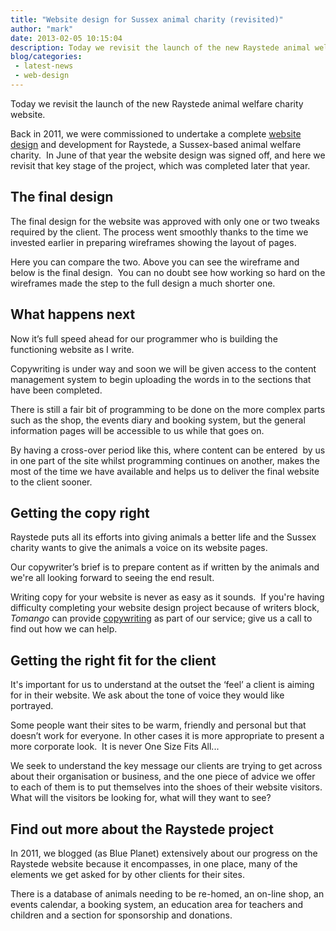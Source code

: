 ```yaml
---
title: "Website design for Sussex animal charity (revisited)"
author: "mark"
date: 2013-02-05 10:15:04
description: Today we revisit the launch of the new Raystede animal welfare charity website.
blog/categories: 
 - latest-news
 - web-design
---
```


Today we revisit the launch of the new Raystede animal welfare charity website.

Back in 2011, we were commissioned to undertake a complete [website design](http://www.tomango.co.uk/creates/web/design/) and development for Raystede, a Sussex-based animal welfare charity.  In June of that year the website design was signed off, and here we revisit that key stage of the project, which was completed later that year.

## The final design

The final design for the website was approved with only one or two tweaks required by the client. The process went smoothly thanks to the time we invested earlier in preparing wireframes showing the layout of pages.

Here you can compare the two. Above you can see the wireframe and below is the final design.  You can no doubt see how working so hard on the wireframes made the step to the full design a much shorter one.

## What happens next

Now it’s full speed ahead for our programmer who is building the functioning website as I write.

Copywriting is under way and soon we will be given access to the content management system to begin uploading the words in to the sections that have been completed.

There is still a fair bit of programming to be done on the more complex parts such as the shop, the events diary and booking system, but the general information pages will be accessible to us while that goes on.

By having a cross-over period like this, where content can be entered  by us in one part of the site whilst programming continues on another, makes the most of the time we have available and helps us to deliver the final website to the client sooner.

## Getting the copy right

Raystede puts all its efforts into giving animals a better life and the Sussex charity wants to give the animals a voice on its website pages.

Our copywriter’s brief is to prepare content as if written by the animals and we're all looking forward to seeing the end result.

Writing copy for your website is never as easy as it sounds.  If you're having difficulty completing your website design project because of writers block, *Tomango* can provide [copywriting](http://www.tomango.co.uk/creates/online-marketing/content-creation-copywriting/) as part of our service; give us a call to find out how we can help.

## Getting the right fit for the client

It's important for us to understand at the outset the ‘feel’ a client is aiming for in their website. We ask about the tone of voice they would like portrayed.

Some people want their sites to be warm, friendly and personal but that doesn’t work for everyone. In other cases it is more appropriate to present a more corporate look.  It is never One Size Fits All...

We seek to understand the key message our clients are trying to get across about their organisation or business, and the one piece of advice we offer to each of them is to put themselves into the shoes of their website visitors. What will the visitors be looking for, what will they want to see?

## Find out more about the Raystede project

In 2011, we blogged (as Blue Planet) extensively about our progress on the Raystede website because it encompasses, in one place, many of the elements we get asked for by other clients for their sites.

There is a database of animals needing to be re-homed, an on-line shop, an events calendar, a booking system, an education area for teachers and children and a section for sponsorship and donations.


